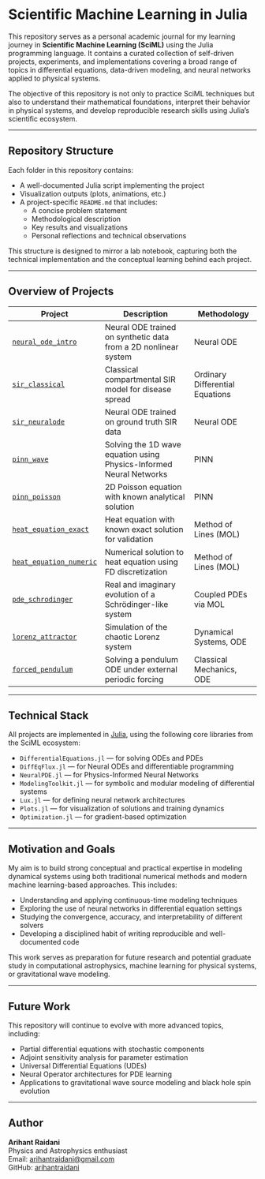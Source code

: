 # Scientific Machine Learning in Julia

This repository serves as a personal academic journal for my learning journey in **Scientific Machine Learning (SciML)** using the Julia programming language. It contains a curated collection of self-driven projects, experiments, and implementations covering a broad range of topics in differential equations, data-driven modeling, and neural networks applied to physical systems.

The objective of this repository is not only to practice SciML techniques but also to understand their mathematical foundations, interpret their behavior in physical systems, and develop reproducible research skills using Julia’s scientific ecosystem.

---

## Repository Structure

Each folder in this repository contains:

- A well-documented Julia script implementing the project
- Visualization outputs (plots, animations, etc.)
- A project-specific `README.md` that includes:
  - A concise problem statement
  - Methodological description
  - Key results and visualizations
  - Personal reflections and technical observations

This structure is designed to mirror a lab notebook, capturing both the technical implementation and the conceptual learning behind each project.

---

## Overview of Projects

| Project | Description | Methodology |
|--------|-------------|-------------|
| [`neural_ode_intro`](./neuralODE_intro) | Neural ODE trained on synthetic data from a 2D nonlinear system | Neural ODE |
| [`sir_classical`](./ODE_SIR_model) | Classical compartmental SIR model for disease spread | Ordinary Differential Equations |
| [`sir_neuralode`](./sir_neuralode) | Neural ODE trained on ground truth SIR data | Neural ODE |
| [`pinn_wave`](./pinn_wave) | Solving the 1D wave equation using Physics-Informed Neural Networks | PINN |
| [`pinn_poisson`](./pinn_poisson) | 2D Poisson equation with known analytical solution | PINN |
| [`heat_equation_exact`](./heat_equation_exact) | Heat equation with known exact solution for validation | Method of Lines (MOL) |
| [`heat_equation_numeric`](./heat_equation_numeric) | Numerical solution to heat equation using FD discretization | Method of Lines (MOL) |
| [`pde_schrodinger`](./PDE_schrodinger_equation) | Real and imaginary evolution of a Schrödinger-like system | Coupled PDEs via MOL |
| [`lorenz_attractor`](./lorenz_attractor) | Simulation of the chaotic Lorenz system | Dynamical Systems, ODE |
| [`forced_pendulum`](./ODE_pendulum_simulation) | Solving a pendulum ODE under external periodic forcing | Classical Mechanics, ODE |

---

## Technical Stack

All projects are implemented in [Julia](https://julialang.org/), using the following core libraries from the SciML ecosystem:

- `DifferentialEquations.jl` — for solving ODEs and PDEs
- `DiffEqFlux.jl` — for Neural ODEs and differentiable programming
- `NeuralPDE.jl` — for Physics-Informed Neural Networks
- `ModelingToolkit.jl` — for symbolic and modular modeling of differential systems
- `Lux.jl` — for defining neural network architectures
- `Plots.jl` — for visualization of solutions and training dynamics
- `Optimization.jl` — for gradient-based optimization

---

## Motivation and Goals

My aim is to build strong conceptual and practical expertise in modeling dynamical systems using both traditional numerical methods and modern machine learning-based approaches. This includes:

- Understanding and applying continuous-time modeling techniques
- Exploring the use of neural networks in differential equation settings
- Studying the convergence, accuracy, and interpretability of different solvers
- Developing a disciplined habit of writing reproducible and well-documented code

This work serves as preparation for future research and potential graduate study in computational astrophysics, machine learning for physical systems, or gravitational wave modeling.

---

## Future Work

This repository will continue to evolve with more advanced topics, including:

- Partial differential equations with stochastic components
- Adjoint sensitivity analysis for parameter estimation
- Universal Differential Equations (UDEs)
- Neural Operator architectures for PDE learning
- Applications to gravitational wave source modeling and black hole spin evolution

---

## Author

**Arihant Raidani**  
Physics and Astrophysics enthusiast  
Email: arihantraidani@gmail.com  
GitHub: [arihantraidani](https://github.com/arihantraidani)



